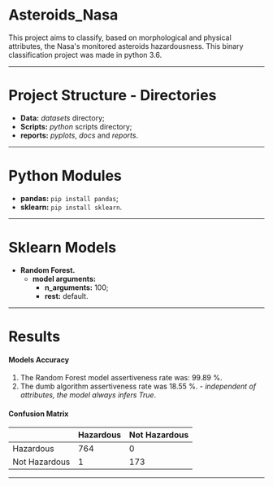 # Asteroids_Nasa

This project aims to classify, based on morphological and physical attributes, the Nasa's monitored asteroids hazardousness. This binary classification project was made in python 3.6.

-------------------------

# Project Structure - Directories

* __Data:__ _datasets_ directory;
* __Scripts:__ _python_ scripts directory;
* __reports:__ _pyplots_, _docs_ and _reports_.

-------------------------

# Python Modules

* __pandas:__ `pip install pandas`;
* __sklearn:__ `pip install sklearn`.

-------------------------

# Sklearn Models

* __Random Forest.__
    * __model arguments:__
        * __n_arguments:__ 100;
        * __rest:__ default.
        
-------------------------

# Results

#### Models Accuracy
1. The Random Forest model assertiveness rate was: 99.89 %.
2. The dumb algorithm assertiveness rate was 18.55 %. - _independent of attributes, the model always infers True_.

#### Confusion Matrix
|                | Hazardous | Not Hazardous|
|----------------|-----------|--------------|
| Hazardous      |      764  |            0 |
| Not Hazardous  |        1  |          173 |

-------------------------
